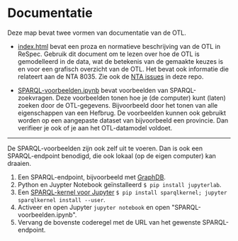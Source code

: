 # Documentatie

Deze map bevat twee vormen van documentatie van de OTL.

- [index.html](https://stichting-crow.github.io/otl-bim-pro/index.html) bevat een proza en normatieve beschrijving van de OTL in ReSpec. 
Gebruik dit document om te lezen over hoe de OTL is gemodelleerd in de data, wat de betekenis van de gemaakte keuzes is en voor een grafisch overzicht van de OTL. 
Het bevat ook informatie die relateert aan de NTA 8035. 
Zie ook de [NTA issues](https://github.com/Stichting-CROW/otl-bim-pro/issues?utf8=%E2%9C%93&q=is%3Aissue+label%3Anta-8035) in deze repo. 

- [SPARQL-voorbeelden.ipynb](SPARQL-voorbeelden.ipynb) bevat voorbeelden van SPARQL-zoekvragen.
Deze voorbeelden tonen hoe je (de computer) kunt (laten) zoeken door de OTL-gegevens.
Bijvoorbeeld door het tonen van alle eigenschappen van een Hefbrug. 
De voorbeelden kunnen ook gebruikt worden op een aangepaste dataset van bijvoorbeeld een provincie. 
Dan verifieer je ook of je aan het OTL-datamodel voldoet. 

---

De SPARQL-voorbeelden zijn ook zelf uit te voeren. 
Dan is ook een SPARQL-endpoint benodigd, die ook lokaal (op de eigen computer) kan draaien.

1. Een SPARQL-endpoint, bijvoorbeeld met [GraphDB](http://ontotext.com/).  
1. Python en Juypter Notebook geïnstalleerd `$ pip install jupyterlab`. 
1. Een [SPARQL-kernel voor Jupyter](https://github.com/paulovn/sparql-kernel) `$ pip install sparqlkernel; jupyter sparqlkernel install --user`.
1. Activeer en open Jupyter `jupyter notebook` en open "SPARQL-voorbeelden.ipynb". 
1. Vervang de bovenste coderegel met de URL van het gewenste SPARQL-endpoint.
